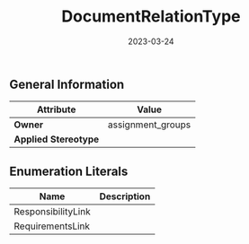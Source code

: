 ﻿---
title: DocumentRelationType
toc: false
type: specs
date: "2023-03-24"
draft: false
specification: VEC
version: 2.0.2
documentType: "Recommendation"
elementType: Class
classes:
  - DocumentRelationType
menu_name: vec-2.0.2
---


## General Information

| Attribute               | Value |
|-------------------------|-------|
| **Owner**               | assignment_groups |
| **Applied Stereotype**  |   |

## Enumeration Literals
| Name          | **Description** |
|---------------|-----------------|
| ResponsibilityLink |  |
| RequirementsLink |  |
